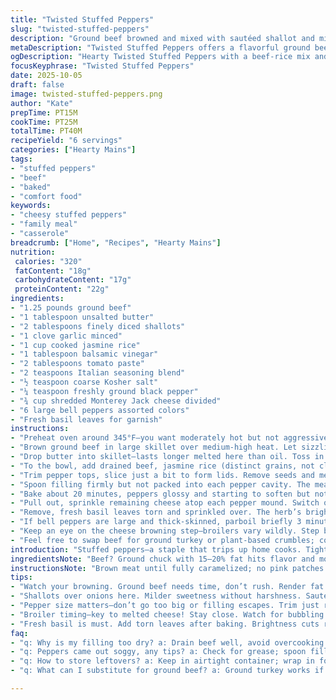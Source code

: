 ```yaml
---
title: "Twisted Stuffed Peppers"
slug: "twisted-stuffed-peppers"
description: "Ground beef browned and mixed with sautéed shallot and minced garlic, combined with jasmine rice, a splash of balsamic vinegar instead of Worcestershire, and a touch of tomato paste replacing ketchup. Bell peppers hollowed and filled with a cheesy beef-rice blend. Baked until tender with a final broil to melt cheese on top. Garnished with fresh basil instead of parsley. Cooking guided by visual and aroma cues rather than strict times. Substitutions and pro tips throughout for handling common issues like soggy peppers or dry meat."
metaDescription: "Twisted Stuffed Peppers offers a flavorful ground beef and rice filling, topped with cheese, a comforting dish for any weeknight."
ogDescription: "Hearty Twisted Stuffed Peppers with a beef-rice mix and cheesy topping. Perfect for a satisfying meal packed with flavor."
focusKeyphrase: "Twisted Stuffed Peppers"
date: 2025-10-05
draft: false
image: twisted-stuffed-peppers.png
author: "Kate"
prepTime: PT15M
cookTime: PT25M
totalTime: PT40M
recipeYield: "6 servings"
categories: ["Hearty Mains"]
tags:
- "stuffed peppers"
- "beef"
- "baked"
- "comfort food"
keywords:
- "cheesy stuffed peppers"
- "family meal"
- "casserole"
breadcrumb: ["Home", "Recipes", "Hearty Mains"]
nutrition: 
 calories: "320"
 fatContent: "18g"
 carbohydrateContent: "17g"
 proteinContent: "22g"
ingredients:
- "1.25 pounds ground beef"
- "1 tablespoon unsalted butter"
- "2 tablespoons finely diced shallots"
- "1 clove garlic minced"
- "1 cup cooked jasmine rice"
- "1 tablespoon balsamic vinegar"
- "2 tablespoons tomato paste"
- "2 teaspoons Italian seasoning blend"
- "½ teaspoon coarse Kosher salt"
- "¼ teaspoon freshly ground black pepper"
- "¾ cup shredded Monterey Jack cheese divided"
- "6 large bell peppers assorted colors"
- "Fresh basil leaves for garnish"
instructions:
- "Preheat oven around 345°F—you want moderately hot but not aggressively baking. The slow coaxing softens peppers without drying filling."
- "Brown ground beef in large skillet over medium-high heat. Let sizzling fat render fully. No rushing or meat steams. Once browned, scoop into a strainer and drain well to avoid greasy filling. Set aside."
- "Drop butter into skillet—lasts longer melted here than oil. Toss in shallots and garlic, stirring gently over medium-low about 3-4 minutes. Watch shallots turn translucent and fragrant; stop before color shifts. Remove to a big bowl—this gentle sauté builds the flavor base."
- "To the bowl, add drained beef, jasmine rice (distinct grains, not clumpy), balsamic vinegar instead of Worcestershire for a subtle tang, tomato paste swaps out ketchup for richer umami. Sprinkle Italian seasoning, salt, pepper. Reserve ½ cup Monterey Jack cheese to stir in; save remainder for topping. Mix but don’t overwork—uniform blend with visual streaks of ingredients."
- "Trim pepper tops, slice just a bit to form lids. Remove seeds and membranes—leave stem intact for presentation. Peppers stand upright in baking vessel; this tight fit helps steaming effect inside during roasting."
- "Spoon filling firmly but not packed into each pepper cavity. The meat-rice mixture should mound slightly—allow room for cheese topping."
- "Bake about 20 minutes, peppers glossy and starting to soften but not collapsing. Test with fork-tip—it should yield with light pressure, skins wrinkling and cracking slightly with fragrant steam."
- "Pull out, sprinkle remaining cheese atop each pepper mound. Switch oven to broiler high for 3-4 minutes watching closely. Cheese should bubble and brown lightly—not burnt or greasy. Visual medium-brown crust signals done."
- "Remove, fresh basil leaves torn and sprinkled over. The herb’s brightness cuts richness here. Serve warm. Leftovers reheat well wrapped in foil to keep moisture."
- "If bell peppers are large and thick-skinned, parboil briefly 3 minutes before stuffing to avoid tough bites. Use leftover cooked beef and rice without drying fillers or watery sauces—always check texture before stuffing."
- "Keep an eye on the cheese browning step—broilers vary wildly. Step back and peer often to prevent scorched or rubbery tops."
- "Feel free to swap beef for ground turkey or plant-based crumbles; cooking times shift slightly since moisture varies. Adjust seasoning accordingly."
introduction: "Stuffed peppers—a staple that trips up home cooks. Tight technique beats guessing. Sizzle ground beef properly; don’t steam it. Drain grease or plates turn greasy. Swap onions for shallots; gentler, sweeter, no sharp bites. Use jasmine rice cooked firm, grains separate. Skip ketchup; try tomato paste with balsamic vinegar to add umami depth without sugar overload. Bell peppers trimmed and hollowed, not too big a lid or they flop. Fill with beef-rice mix loosely packed. Bake at moderate oven until skin softly wrinkles; test with fork tip pressure, not timer. Top with cheese, then broil until melted bubbly and lightly browned spots appear. Garnish fresh basil for brightness—herbaceous pop cutting richness. Listen for sizzle, smell butter-garlic aroma; these cues tell when the magic’s happening. Pressure, texture, color—your best timer."
ingredientsNote: "Beef? Ground chuck with 15–20% fat hits flavor and moisture sweet spot. Leaner meat dries fast, add a tablespoon butter to compensate. Shallots replace onions here; less pungent, more aromatic base. Jasmine rice holds grains, avoids mushiness common with short-grain varieties. Tomato paste and balsamic vinegar combo deepens flavor better than ketchup’s sweetness, but swap either with soy sauce or tamarind puree if out. Monterey Jack cheese melts beautifully; cheddar sharper, watch melting behavior. Fresh basil replaces parsley—better crunch, better taste post-baking. Peppers vary year-round; thick skins need brief boiling before stuffing, thinner only baking. Avoid watery filling by draining ingredients well and not overstuffing. If you want spicy, toss ½ teaspoon chili flakes in filling."
instructionsNote: "Brown meat until fully caramelized; no pink patches. Drain well. Sauté shallots and garlic low to soften without browning—burned garlic turns bitter fast, kills dish. Mix ingredients with care; don’t pulverize mixture or texture suffers. Prepare peppers by slicing tops just enough to make lids, maintaining structural stem. Hollow fully but don’t tear walls. Stuff peppers firmly but allow space for cheese topping and expansion during cooking. Bake at moderate heat until peppers soften with wrinkled skins but remain upright—20–25 minutes typical. Fork tip resistance is key test for pepper readiness. Pull, scatter cheese on filling tops. Switch oven to broil high, melt cheese 3–4 minutes; watch carefully to avoid char. Remove immediately once bubbling and golden spots appear. Garnish basil just before serving to preserve fresh aromatic hits. Adapt times slightly based on pepper size and stove/oven heat intensity."
tips:
- "Watch your browning. Ground beef needs time, don’t rush. Render fat fully before draining. Steaming means grey meat. Watch for even coloration; dark bites add depth."
- "Shallots over onions here. Milder sweetness without harshness. Sauté low heat, three to four minutes. Look for translucence, off the heat before color change."
- "Pepper size matters—don’t go too big or filling escapes. Trim just right for lids, avoid collapsing during baking. Hollow without tearing walls, fill to mound."
- "Broiler timing—key to melted cheese! Stay close. Watch for bubbling and golden-not burnt. Remove when just right, keeps the texture moist without hardening."
- "Fresh basil is must. Add torn leaves after baking. Brightness cuts richness nicely. Other herbs can work but basil holds its flavor better with heat."
faq:
- "q: Why is my filling too dry? a: Drain beef well, avoid overcooking. Moisten with broth if needed, adjust seasoning. Visually check rice too; clumping means more moisture."
- "q: Peppers came out soggy, any tips? a: Check for grease; spoon filling tightly but not packed. Pre-boiling peppers helps, but don’t overstuff. Texture is crucial."
- "q: How to store leftovers? a: Keep in airtight container; wrap in foil. Reheat gently. Skipping microwave; oven preferred. Helps keep moisture balance."
- "q: What can I substitute for ground beef? a: Ground turkey works if you adjust moisture. Also, try plant-based crumbles, texture varies. Adjust seasoning for flavors."

---
```

